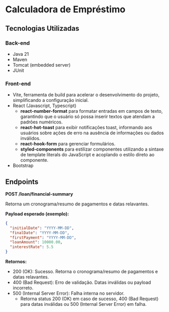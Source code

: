 # Calculadora de Empréstimo

## Tecnologias Utilizadas
### Back-end
* Java 21
* Maven
* Tomcat (embedded server)
* JUnit

### Front-end
* Vite, ferramenta de build para acelerar o desenvolvimento do projeto, simplificando a configuração inicial.
* React (Javascript, Typescript)
	* **react-number-format** para formatar entradas em campos de texto, garantindo que o usuário só possa inserir textos que atendam a padrões numéricos.
	* **react-hot-toast** para exibir notificações toast, informando aos usuários sobre ações de erro na ausência de informações ou dados inválidos.
  * **react-hook-form**  para gerenciar formulários.
  * **styled-components** para estilizar componentes utilizando a sintaxe de template literals do JavaScript e acoplando o estilo direto ao componente.
* Bootstrap

## Endpoints
**POST /loan/financial-summary**

Retorna um cronograma/resumo de pagamentos e datas relavantes.
  
**Payload esperado (exemplo):**

```json
{
  "initialDate": "YYYY-MM-DD",
  "finalDate": "YYYY-MM-DD",
  "firstPayment": "YYYY-MM-DD",
  "loanAmount": 10000.00,
  "interestRate": 5.5
}
```

**Retornos:**
  * 200 (OK): Sucesso. Retorna o cronograma/resumo de pagamentos e datas relavantes.
  * 400 (Bad Request): Erro de validação. Datas inválidas ou payload incorreto.
  * 500 (Internal Server Error): Falha interna no servidor.
	* Retorna status 200 (OK) em caso de sucesso, 400 (Bad Request) para datas inválidas ou 500 (Internal Server Error) em falha.

